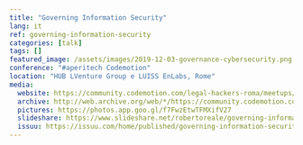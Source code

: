 ```yaml
---
title: "Governing Information Security"
lang: it
ref: governing-information-security
categories: [talk]
tags: []
featured_image: /assets/images/2019-12-03-governance-cybersecurity.png
conference: "#aperitech Codemotion"
location: "HUB LVenture Group e LUISS EnLabs, Rome"
media:
  website: https://community.codemotion.com/legal-hackers-roma/meetups/meetup-aperitech-roma-di-dicembre-di-legal-hackers-roma
  archive: http://web.archive.org/web/*/https://community.codemotion.com/legal-hackers-roma/meetups/meetup-aperitech-roma-di-dicembre-di-legal-hackers-roma
  pictures: https://photos.app.goo.gl/f7FwzEtwTFMXifV27
  slideshare: https://www.slideshare.net/robertoreale/governing-information-security
  issuu: https://issuu.com/home/published/governing-information-security-20191203.pptx
---
```

